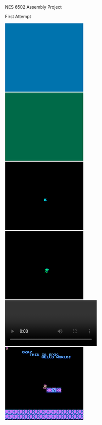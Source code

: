NES 6502 Assembly Project

First Attempt

![Screenshot](https://github.com/baboomerang/6502NES-game/blob/master/screenshot/firstprogram-0.png?raw=true) ![Screenshot](https://github.com/baboomerang/6502NES-game/blob/master/screenshot/secondprogram-0.png?raw=true) ![Screenshot](https://github.com/baboomerang/6502NES-game/blob/master/screenshot/thirdprogram-0.png?raw=true) ![Screenshot](https://github.com/baboomerang/6502NES-game/blob/master/screenshot/fourthprogram-0.png?raw=true) ![PPU Error Video Demonstration](https://github.com/baboomerang/6502NES-game/blob/master/screenshot/mariotest.mp4?raw=true) ![Screenshot](https://github.com/baboomerang/6502NES-game/blob/master/screenshot/seventhprogram_000.png?raw=true)

